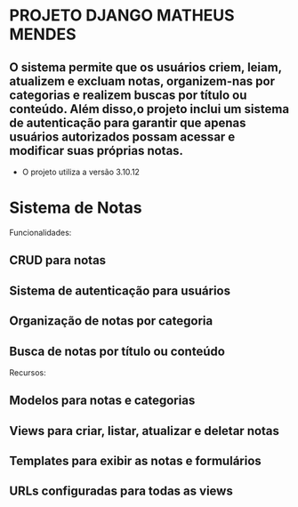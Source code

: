 # PROJETO DJANGO MATHEUS MENDES

## O sistema permite que os usuários criem, leiam, atualizem e excluam notas, organizem-nas por categorias e realizem buscas por título ou conteúdo. Além disso,o projeto inclui um sistema de autenticação para garantir que apenas usuários autorizados possam acessar e modificar suas próprias notas.
* O projeto utiliza a versão 3.10.12

# Sistema de Notas

Funcionalidades:
## CRUD para notas
## Sistema de autenticação para usuários
## Organização de notas por categoria
## Busca de notas por título ou conteúdo
Recursos:
## Modelos para notas e categorias
## Views para criar, listar, atualizar e deletar notas
## Templates para exibir as notas e formulários
## URLs configuradas para todas as views
